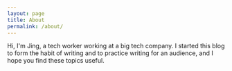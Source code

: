 ```yaml
---
layout: page
title: About
permalink: /about/
---
```


Hi, I'm Jing, a tech worker working at a big tech company. I started this blog to form the habit of writing and to practice writing for an audience, and I hope you find these topics useful.